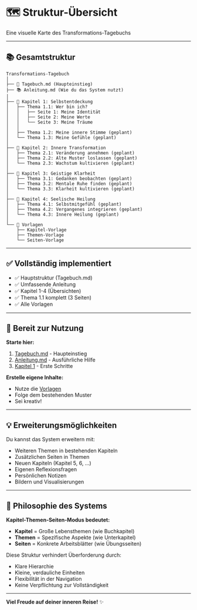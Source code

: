 # 🗺️ Struktur-Übersicht

Eine visuelle Karte des Transformations-Tagebuchs

---

## 📚 Gesamtstruktur

```
Transformations-Tagebuch
│
├── 📖 Tagebuch.md (Haupteinstieg)
├── 📚 Anleitung.md (Wie du das System nutzt)
│
├── 📂 Kapitel 1: Selbstentdeckung
│   ├── Thema 1.1: Wer bin ich?
│   │   ├── Seite 1: Meine Identität
│   │   ├── Seite 2: Meine Werte
│   │   └── Seite 3: Meine Träume
│   │
│   ├── Thema 1.2: Meine innere Stimme (geplant)
│   └── Thema 1.3: Meine Gefühle (geplant)
│
├── 📂 Kapitel 2: Innere Transformation
│   ├── Thema 2.1: Veränderung annehmen (geplant)
│   ├── Thema 2.2: Alte Muster loslassen (geplant)
│   └── Thema 2.3: Wachstum kultivieren (geplant)
│
├── 📂 Kapitel 3: Geistige Klarheit
│   ├── Thema 3.1: Gedanken beobachten (geplant)
│   ├── Thema 3.2: Mentale Ruhe finden (geplant)
│   └── Thema 3.3: Klarheit kultivieren (geplant)
│
├── 📂 Kapitel 4: Seelische Heilung
│   ├── Thema 4.1: Selbstmitgefühl (geplant)
│   ├── Thema 4.2: Vergangenes integrieren (geplant)
│   └── Thema 4.3: Innere Heilung (geplant)
│
└── 📂 Vorlagen
    ├── Kapitel-Vorlage
    ├── Themen-Vorlage
    └── Seiten-Vorlage
```

---

## ✅ Vollständig implementiert

- ✅ Hauptstruktur (Tagebuch.md)
- ✅ Umfassende Anleitung
- ✅ Kapitel 1-4 (Übersichten)
- ✅ Thema 1.1 komplett (3 Seiten)
- ✅ Alle Vorlagen

---

## 🚀 Bereit zur Nutzung

**Starte hier:**
1. [Tagebuch.md](./Tagebuch.md) - Haupteinstieg
2. [Anleitung.md](./Anleitung.md) - Ausführliche Hilfe
3. [Kapitel 1](./kapitel/01-selbstentdeckung/README.md) - Erste Schritte

**Erstelle eigene Inhalte:**
- Nutze die [Vorlagen](./vorlagen/)
- Folge dem bestehenden Muster
- Sei kreativ!

---

## 💡 Erweiterungsmöglichkeiten

Du kannst das System erweitern mit:

- Weiteren Themen in bestehenden Kapiteln
- Zusätzlichen Seiten in Themen
- Neuen Kapiteln (Kapitel 5, 6, ...)
- Eigenen Reflexionsfragen
- Persönlichen Notizen
- Bildern und Visualisierungen

---

## 🎯 Philosophie des Systems

**Kapitel-Themen-Seiten-Modus bedeutet:**

- **Kapitel** = Große Lebensthemen (wie Buchkapitel)
- **Themen** = Spezifische Aspekte (wie Unterkapitel)
- **Seiten** = Konkrete Arbeitsblätter (wie Übungsseiten)

Diese Struktur verhindert Überforderung durch:
- Klare Hierarchie
- Kleine, verdauliche Einheiten
- Flexibilität in der Navigation
- Keine Verpflichtung zur Vollständigkeit

---

**Viel Freude auf deiner inneren Reise!** ✨
